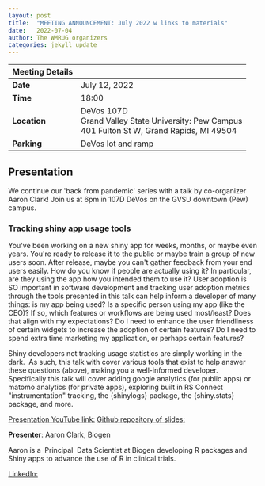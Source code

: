```yaml
---
layout: post
title:  "MEETING ANNOUNCEMENT: July 2022 w links to materials"
date:   2022-07-04
author: The WMRUG organizers
categories: jekyll update
---
```


| Meeting Details           ||
|:-----------|:--------------|
|**Date**    |July 12, 2022  |
|**Time**    |18:00          |
|**Location**|DeVos 107D<br>Grand Valley State University: Pew Campus<br>401 Fulton St W, Grand Rapids, MI 49504|
|**Parking** |DeVos lot and ramp|


## Presentation

We continue our 'back from pandemic' series with a talk by co-organizer Aaron Clark! Join us at 6pm in 107D DeVos on the GVSU downtown (Pew) campus.

### Tracking shiny app usage tools

You've been working on a new shiny app for weeks, months, or maybe even years. You're ready to release it to the public or maybe train a group of new users soon. After release, maybe you can't gather feedback from your end users easily. How do you know if people are actually using it? In particular, are they using the app how you intended them to use it? User adoption is SO important in software development and tracking user adoption metrics through the tools presented in this talk can help inform a developer of many things: is my app being used? Is a specific person using my app (like the CEO)? If so, which features or workflows are being used most/least? Does that align with my expectations? Do I need to enhance the user friendliness of certain widgets to increase the adoption of certain features? Do I need to spend extra time marketing my application, or perhaps certain features?

Shiny developers not tracking usage statistics are simply working in the dark.  As such, this talk with cover various tools that exist to help answer these questions (above), making you a well-informed developer. Specifically this talk will cover adding google analytics (for public apps) or matomo analytics (for private apps), exploring built in RS Connect "instrumentation" tracking, the {shinylogs} package, the {shiny.stats} package, and more.

[Presentation YouTube link:](https://www.youtube.com/channel/UC6tTO2X_ywJFqjsBOljCtkA)
[Github repository of slides:](http://bit.ly/shiny_usage)

__Presenter__: Aaron Clark, Biogen

Aaron is a  Principal  Data Scientist at Biogen developing R packages and Shiny apps to advance the use of R in clinical trials.

[LinkedIn:](https://www.linkedin.com/in/dataaaronclark/)




